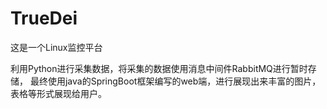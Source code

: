 # TrueDei
这是一个Linux监控平台

利用Python进行采集数据，将采集的数据使用消息中间件RabbitMQ进行暂时存储，
最终使用java的SpringBoot框架编写的web端，进行展现出来丰富的图片，表格等形式展现给用户。

